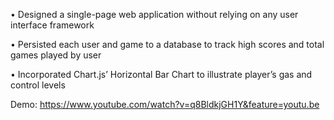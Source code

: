 • Designed a single-page web application without relying on any user interface framework

• Persisted each user and game to a database to track high scores and total games played by user

• Incorporated Chart.js’ Horizontal Bar Chart to illustrate player’s gas and control levels

Demo: https://www.youtube.com/watch?v=q8BldkjGH1Y&feature=youtu.be

